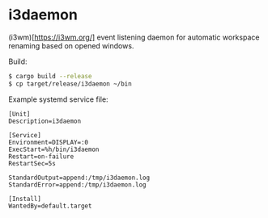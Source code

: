 # i3daemon

(i3wm)[https://i3wm.org/] event listening daemon for automatic workspace renaming based on opened windows.

Build:

```bash
$ cargo build --release
$ cp target/release/i3daemon ~/bin
```

Example systemd service file:

```
[Unit]
Description=i3daemon

[Service]
Environment=DISPLAY=:0
ExecStart=%h/bin/i3daemon
Restart=on-failure
RestartSec=5s

StandardOutput=append:/tmp/i3daemon.log
StandardError=append:/tmp/i3daemon.log

[Install]
WantedBy=default.target
```
